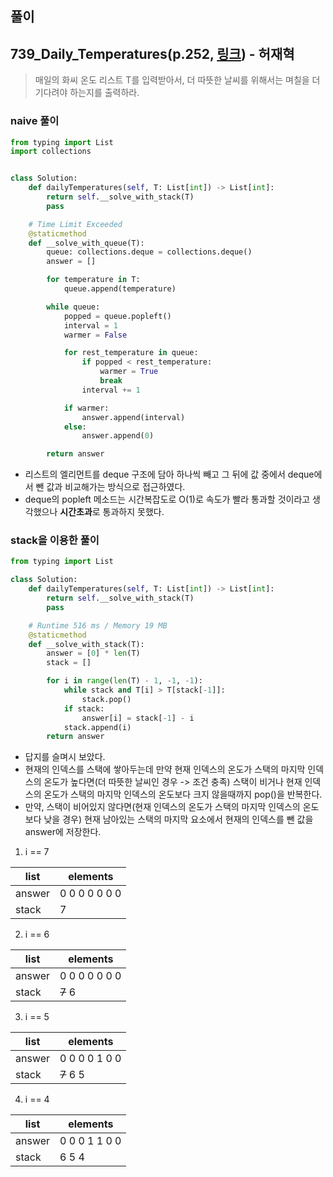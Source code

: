 ## 풀이

## 739_Daily_Temperatures(p.252, [링크](https://leetcode.com/problems/daily-temperatures/)) - 허재혁

> 매일의 화씨 온도 리스트 T를 입력받아서, 더 따뜻한 날씨를 위해서는 며칠을 더 기다려야 하는지를 출력하라.

### naive 풀이
```python
from typing import List
import collections


class Solution:
    def dailyTemperatures(self, T: List[int]) -> List[int]:
        return self.__solve_with_stack(T)
        pass

    # Time Limit Exceeded
    @staticmethod
    def __solve_with_queue(T):
        queue: collections.deque = collections.deque()
        answer = []

        for temperature in T:
            queue.append(temperature)

        while queue:
            popped = queue.popleft()
            interval = 1
            warmer = False

            for rest_temperature in queue:
                if popped < rest_temperature:
                    warmer = True
                    break
                interval += 1

            if warmer:
                answer.append(interval)
            else:
                answer.append(0)

        return answer
```
- 리스트의 엘리먼트를 deque 구조에 담아 하나씩 빼고 그 뒤에 값 중에서 deque에서 뺀 값과 비교해가는 방식으로 접근하였다.
- deque의 popleft 메소드는 시간복잡도로 O(1)로 속도가 빨라 통과할 것이라고 생각했으나 **시간초과**로 통과하지 못했다.


### stack을 이용한 풀이
```python
from typing import List

class Solution:
    def dailyTemperatures(self, T: List[int]) -> List[int]:
        return self.__solve_with_stack(T)
        pass

    # Runtime 516 ms / Memory 19 MB
    @staticmethod
    def __solve_with_stack(T):
        answer = [0] * len(T)
        stack = []

        for i in range(len(T) - 1, -1, -1):
            while stack and T[i] > T[stack[-1]]:
                stack.pop()
            if stack:
                answer[i] = stack[-1] - i
            stack.append(i)
        return answer
```
- 답지를 슬며시 보았다.
- 현재의 인덱스를 스택에 쌓아두는데 만약 현재 인덱스의 온도가 스택의 마지막 인덱스의 온도가 높다면(더 따뜻한 날씨인 경우 -> 조건 충족) 스택이 비거나 현재 인덱스의 온도가 스택의 마지막 인덱스의 온도보다 크지 않을때까지 pop()을 반복한다.
- 만약, 스택이 비어있지 않다면(현재 인덱스의 온도가 스택의 마지막 인덱스의 온도보다 낮을 경우) 현재 남아있는 스택의 마지막 요소에서 현재의 인덱스를 뺀 값을 answer에 저장한다.

1. i == 7

| list | elements |
| ---- | ---- |
| answer | 0 0 0 0 0 0 0 |
| stack | 7 |
   
2. i == 6

| list | elements |
| ---- | ---- |
| answer | 0 0 0 0 0 0 0 |
| stack | ~~7~~ 6 |

3. i == 5

| list | elements |
| ---- | ---- |
| answer | 0 0 0 0 1 0 0 |
| stack | ~~7~~ 6 5 |

4. i == 4

| list | elements |
| ---- | ---- |
| answer | 0 0 0 1 1 0 0 |
| stack | 6 5 4 |

